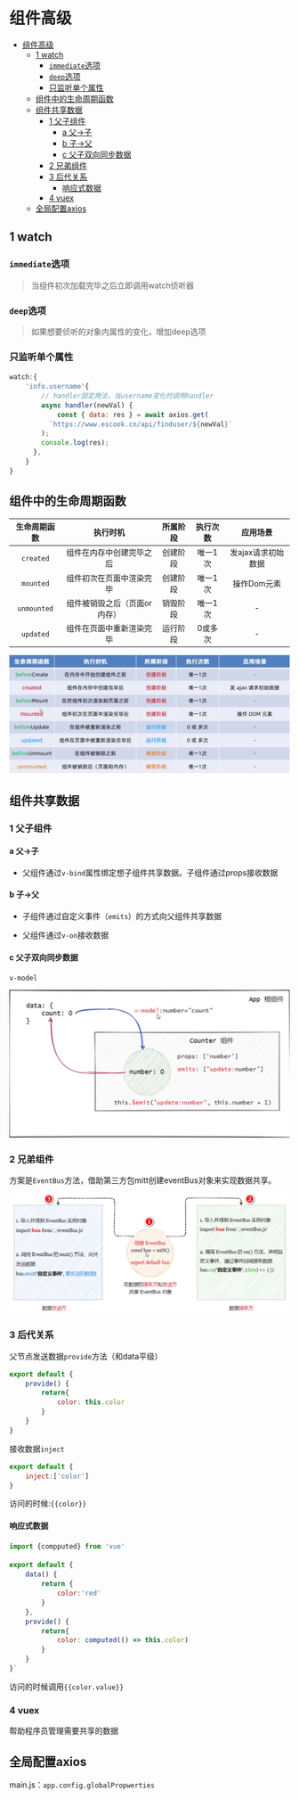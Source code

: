 # 组件高级

- [组件高级](#组件高级)
  - [1 watch](#1-watch)
    - [`immediate`选项](#immediate选项)
    - [`deep`选项](#deep选项)
    - [只监听单个属性](#只监听单个属性)
  - [组件中的生命周期函数](#组件中的生命周期函数)
  - [组件共享数据](#组件共享数据)
    - [1 父子组件](#1-父子组件)
      - [a 父->子](#a-父-子)
      - [b 子->父](#b-子-父)
      - [c 父子双向同步数据](#c-父子双向同步数据)
    - [2 兄弟组件](#2-兄弟组件)
    - [3 后代关系](#3-后代关系)
      - [响应式数据](#响应式数据)
    - [4 vuex](#4-vuex)
  - [全局配置axios](#全局配置axios)

## 1 watch

### `immediate`选项

> 当组件初次加载完毕之后立即调用watch侦听器

### `deep`选项

> 如果想要侦听的对象内属性的变化，增加deep选项

### 只监听单个属性

```js
watch:{
    'info.username'{
        // handler固定用法，当username变化时调用handler
        async handler(newVal) {
            const { data: res } = await axios.get(
          `https://www.escook.cn/api/finduser/${newVal}`
        );
        console.log(res);
      },
    }
}
```

## 组件中的生命周期函数

| 生命周期函数 |           执行时机           | 所属阶段 | 执行次数 |      应用场景      |
|:------------:|:----------------------------:|:--------:|:--------:|:------------------:|
|  `created`   |   组件在内存中创建完毕之后   | 创建阶段 | 唯一1次  | 发ajax请求初始数据 |
|  `mounted`   |   组件初次在页面中渲染完毕   | 创建阶段 | 唯一1次  |    操作Dom元素     |
| `unmounted`  | 组件被销毁之后（页面or内存） | 销毁阶段 | 唯一1次  |         -          |
|  `updated`   |   组件在页面中重新渲染完毕   | 运行阶段 | 0或多次  |         -          |

![生命周期函数](.github/生命周期函数.png)

## 组件共享数据

### 1 父子组件

#### a 父->子

- 父组件通过`v-bind`属性绑定想子组件共享数据。子组件通过props接收数据

#### b 子->父

- 子组件通过自定义事件（`emits`）的方式向父组件共享数据

- 父组件通过`v-on`接收数据

#### c 父子双向同步数据

`v-model`

![父子组件双向同步](.github/父子组件双向同步.png)

### 2 兄弟组件

方案是`EventBus`方法，借助第三方包mitt创建eventBus对象来实现数据共享。

![eventBus](.github/eventBus.png)

### 3 后代关系

父节点发送数据`provide`方法（和data平级）

```js
export default {
    provide() {
        return{
            color: this.color
        }
    }
}
```

接收数据`inject`

```js
export default {
    inject:['color']
}
```

访问的时候:`{{color}}`

#### 响应式数据

```js
import {compputed} from 'vue'

export default {
    data() {
        return {
            color:'red'
        }
    },
    provide() {
        return{
            color: computed(() => this.color)
        }
    }
}`
```

访问的时候调用`{{color.value}}`

### 4 vuex

帮助程序员管理需要共享的数据

## 全局配置axios

main.js：`app.config.globalPropwerties`
